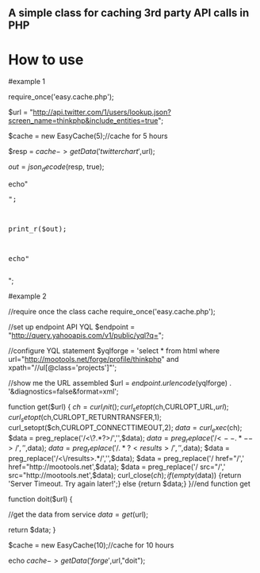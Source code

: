 A simple class for caching 3rd party API calls in PHP
-----------------------------------------------------

How to use
==========

#example 1

  require_once('easy.cache.php');

  $url = "http://api.twitter.com/1/users/lookup.json?screen_name=thinkphp&include_entities=true";

  $cache = new EasyCache(5);//cache for 5 hours

  $resp = $cache->getData('twitterchart',$url);

  $out = json_decode($resp, true);

  echo"<pre>";

  print_r($out);

  echo"</pre>";

#example 2

 //require once the class cache
 require_once('easy.cache.php');

//set up endpoint API YQL
 $endpoint = "http://query.yahooapis.com/v1/public/yql?q="; 

 //configure YQL statement
 $yqlforge = 'select * from html where url="http://mootools.net/forge/profile/thinkphp" and xpath="//ul[@class=\'projects\']"';

 //show me the URL assembled
 $url = $endpoint  . urlencode($yqlforge) . '&diagnostics=false&format=xml';

 function get($url) {
          $ch = curl_init();
          curl_setopt($ch,CURLOPT_URL,$url);
          curl_setopt($ch,CURLOPT_RETURNTRANSFER,1);
          curl_setopt($ch,CURLOPT_CONNECTTIMEOUT,2);
          $data = curl_exec($ch);
          $data = preg_replace('/<\?.*?>/','',$data);
          $data = preg_replace('/<\!--.*-->/','',$data);
          $data = preg_replace('/.*?<results>/','',$data);
          $data = preg_replace('/<\/results>.*/','',$data);
          $data = preg_replace('/ href="/',' href="http://mootools.net',$data);
          $data = preg_replace('/ src="/',' src="http://mootools.net',$data);
          curl_close($ch); 
          if(empty($data)) {return 'Server Timeout. Try again later!';}
                 else {return $data;}
 }//end function get

function doit($url) {

  //get the data from service
  $data = get($url);

return $data;
}

$cache = new EasyCache(10);//cache for 10 hours

echo $cache->getData('forge',$url,"doit");
   
